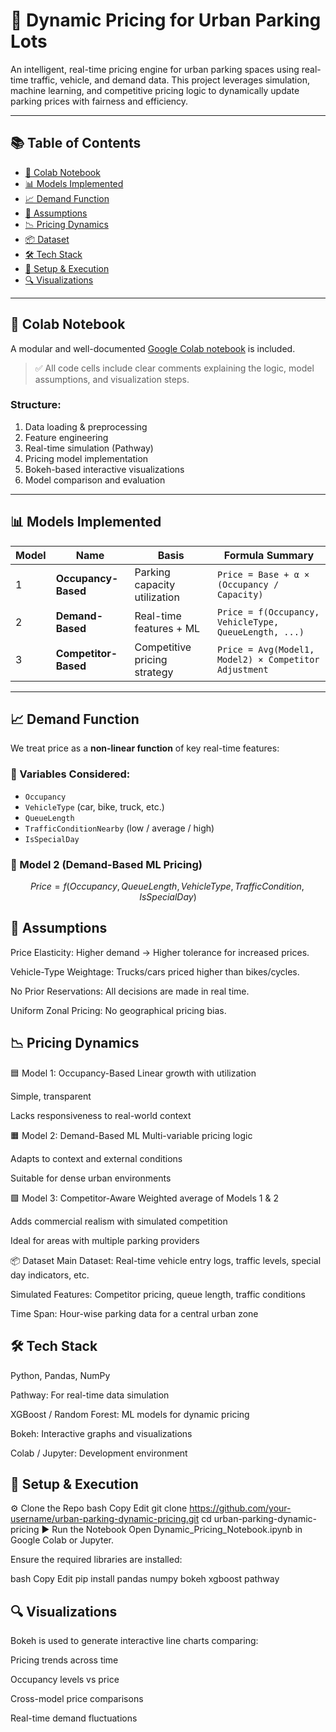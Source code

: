 # 🚗 Dynamic Pricing for Urban Parking Lots

An intelligent, real-time pricing engine for urban parking spaces using real-time traffic, vehicle, and demand data. This project leverages simulation, machine learning, and competitive pricing logic to dynamically update parking prices with fairness and efficiency.

---

## 📚 Table of Contents

- [📓 Colab Notebook](#-colab-notebook)
- [📊 Models Implemented](#-models-implemented)
- [📈 Demand Function](#-demand-function)
- [📎 Assumptions](#-assumptions)
- [📉 Pricing Dynamics](#-pricing-dynamics)
- [📦 Dataset](#-dataset)
- [🛠️ Tech Stack](#️-tech-stack)
- [📌 Setup & Execution](#-setup--execution)
- [🔍 Visualizations](#-visualizations)

---

## 🧾 Colab Notebook

A modular and well-documented [Google Colab notebook](link-to-your-notebook) is included.

> ✅ All code cells include clear comments explaining the logic, model assumptions, and visualization steps.

### Structure:
1. Data loading & preprocessing  
2. Feature engineering  
3. Real-time simulation (Pathway)  
4. Pricing model implementation  
5. Bokeh-based interactive visualizations  
6. Model comparison and evaluation  

---

## 📊 Models Implemented

| Model | Name             | Basis                        | Formula Summary                                       |
|-------|------------------|------------------------------|-------------------------------------------------------|
| 1     | **Occupancy-Based**  | Parking capacity utilization | `Price = Base + α × (Occupancy / Capacity)`           |
| 2     | **Demand-Based**     | Real-time features + ML      | `Price = f(Occupancy, VehicleType, QueueLength, ...)` |
| 3     | **Competitor-Based** | Competitive pricing strategy | `Price = Avg(Model1, Model2) × Competitor Adjustment` |

---

## 📈 Demand Function

We treat price as a **non-linear function** of key real-time features:

### 🔧 Variables Considered:
- `Occupancy`
- `VehicleType` (car, bike, truck, etc.)
- `QueueLength`
- `TrafficConditionNearby` (low / average / high)
- `IsSpecialDay`

### 📐 Model 2 (Demand-Based ML Pricing)
```math
Price = f(Occupancy, QueueLength, VehicleType, TrafficCondition, IsSpecialDay)
```

## 📎 Assumptions
Price Elasticity: Higher demand → Higher tolerance for increased prices.

Vehicle-Type Weightage: Trucks/cars priced higher than bikes/cycles.

No Prior Reservations: All decisions are made in real time.

Uniform Zonal Pricing: No geographical pricing bias.

## 📉 Pricing Dynamics
🟦 Model 1: Occupancy-Based
Linear growth with utilization

Simple, transparent

Lacks responsiveness to real-world context

🟧 Model 2: Demand-Based ML
Multi-variable pricing logic

Adapts to context and external conditions

Suitable for dense urban environments

🟩 Model 3: Competitor-Aware
Weighted average of Models 1 & 2

Adds commercial realism with simulated competition

Ideal for areas with multiple parking providers

📦 Dataset
Main Dataset: Real-time vehicle entry logs, traffic levels, special day indicators, etc.

Simulated Features: Competitor pricing, queue length, traffic conditions

Time Span: Hour-wise parking data for a central urban zone

## 🛠️ Tech Stack
Python, Pandas, NumPy

Pathway: For real-time data simulation

XGBoost / Random Forest: ML models for dynamic pricing

Bokeh: Interactive graphs and visualizations

Colab / Jupyter: Development environment

## 📌 Setup & Execution
⚙️ Clone the Repo
bash
Copy
Edit
git clone https://github.com/your-username/urban-parking-dynamic-pricing.git
cd urban-parking-dynamic-pricing
▶️ Run the Notebook
Open Dynamic_Pricing_Notebook.ipynb in Google Colab or Jupyter.

Ensure the required libraries are installed:

bash
Copy
Edit
pip install pandas numpy bokeh xgboost pathway

## 🔍 Visualizations
Bokeh is used to generate interactive line charts comparing:

Pricing trends across time

Occupancy levels vs price

Cross-model price comparisons

Real-time demand fluctuations
